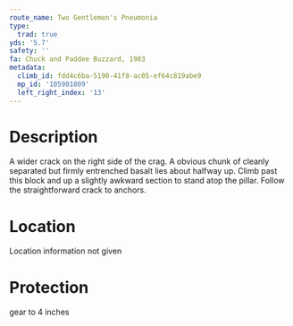 ```yaml
---
route_name: Two Gentlemen's Pneumonia
type:
  trad: true
yds: '5.7'
safety: ''
fa: Chuck and Paddee Buzzard, 1983
metadata:
  climb_id: fdd4c6ba-5190-41f8-ac05-ef64c819abe9
  mp_id: '105901809'
  left_right_index: '13'
---
```

# Description
A wider crack on the right side of the crag. A obvious chunk of cleanly separated but firmly entrenched basalt lies about halfway up. Climb past this block and up a slightly awkward section to stand atop the pillar. Follow the straightforward crack to anchors.

# Location
Location information not given

# Protection
gear to 4 inches
